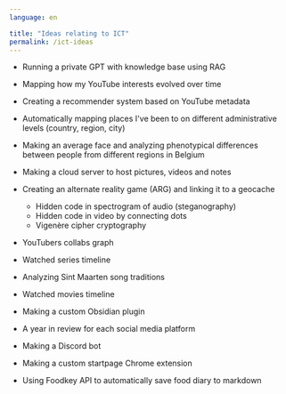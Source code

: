 ```yaml
---
language: en

title: "Ideas relating to ICT"
permalink: /ict-ideas
---
```


- Running a private GPT with knowledge base using RAG
- Mapping how my YouTube interests evolved over time
- Creating a recommender system based on YouTube metadata
- Automatically mapping places I've been to on different administrative levels (country, region, city)
- Making an average face and analyzing phenotypical differences between people from different regions in Belgium
- Making a cloud server to host pictures, videos and notes
- Creating an alternate reality game (ARG) and linking it to a geocache
  - Hidden code in spectrogram of audio (steganography)
  - Hidden code in video by connecting dots
  - Vigenère cipher cryptography

- YouTubers collabs graph
- Watched series timeline
- Analyzing Sint Maarten song traditions
- Watched movies timeline
- Making a custom Obsidian plugin
- A year in review for each social media platform
- Making a Discord bot
- Making a custom startpage Chrome extension
- Using Foodkey API to automatically save food diary to markdown

